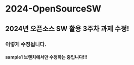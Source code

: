 # 2024-OpenSourceSW

## 2024년 오픈소스 SW 활용 3주차 과제 수정!

### 이렇게 수정됩니다.

#### sample1 브랜치에서만 수정하는 중입니다!!!
